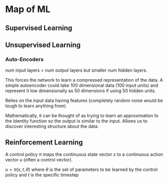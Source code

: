 # Map of ML

## Supervised Learning

## Unsupervised Learning

### Auto-Encoders
num input layers = num output layers but smaller num hidden layers.

This forces the network to learn a compressed representation of the data. A simple autoencoder could take 100 dimensional data (100 input units) and represent it low dimensionally as 50 dimensions if using 50 hidden units.

Relies on the input data having features (completely random noise would be tough to learn anything from)

Mathematically, it can be thought of as trying to learn an approximation to the identity function so the output is similar to the input. Allows us to discover interesting structure about the data.

## Reinforcement Learning
A control policy $\pi$ maps the continuous state vector $x$ to a continuous action vector $u$ (often a control vector).

$u = \pi(x,t,\theta)$ where $\theta$ is the set of parameters to be learned by the control policy and $t$ is the specific timestep